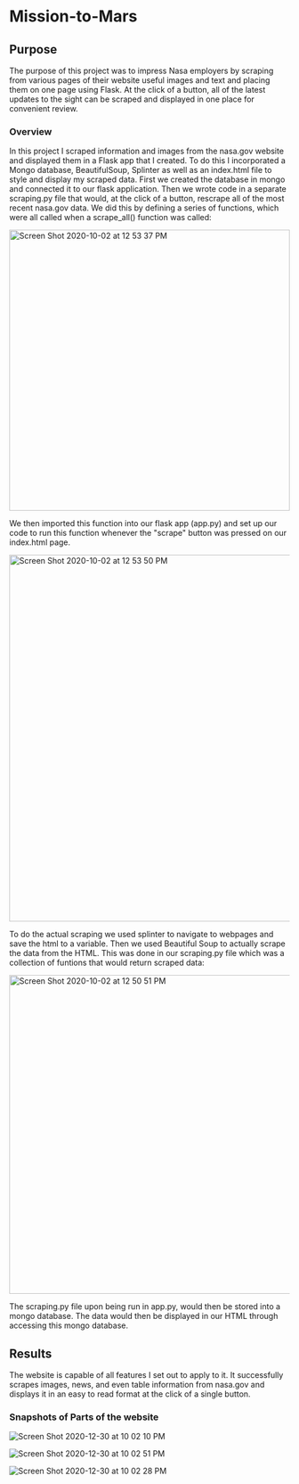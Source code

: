 # Mission-to-Mars

## Purpose
The purpose of this project was to impress Nasa employers by scraping from various pages of their website useful images and text and placing them on one page using Flask. At the click of a button, all of the latest updates to the sight can be scraped and displayed in one place for convenient review.

### Overview
In this project I scraped information and images from the nasa.gov website and displayed them in a Flask app that I created. To do this I incorporated a Mongo database, BeautifulSoup, Splinter as well as an index.html file to style and display my scraped data. First we created the database in mongo and connected it to our flask application. Then we wrote code in a separate scraping.py file that would, at the click of a button, rescrape all of the most recent nasa.gov data. We did this by defining a series of functions, which were all called when a scrape_all() function was called:

<img width="504" alt="Screen Shot 2020-10-02 at 12 53 37 PM" src="https://user-images.githubusercontent.com/66881241/94964253-5c0b5800-04ae-11eb-8d4c-a6cc5da4e54f.png">


We then imported this function into our flask app (app.py) and set up our code to run this function whenever the "scrape" button was pressed on our index.html page.


<img width="658" alt="Screen Shot 2020-10-02 at 12 53 50 PM" src="https://user-images.githubusercontent.com/66881241/94964246-59a8fe00-04ae-11eb-8404-f1485cdfed90.png">


To do the actual scraping we used splinter to navigate to webpages and save the html to a variable. Then we used Beautiful Soup to actually scrape the data from the HTML. This was done in our scraping.py file which was a collection of funtions that would return scraped data:

<img width="572" alt="Screen Shot 2020-10-02 at 12 50 51 PM" src="https://user-images.githubusercontent.com/66881241/94964065-f919c100-04ad-11eb-9885-4419891d6124.png">

The scraping.py file upon being run in app.py, would then be stored into a mongo database. The data would then be displayed in our HTML through accessing this mongo database.

## Results
The website is capable of all features I set out to apply to it. It successfully scrapes images, news, and even table information from nasa.gov and displays it in an easy to read format at the click of a single button.

### Snapshots of Parts of the website

![Screen Shot 2020-12-30 at 10 02 10 PM](https://user-images.githubusercontent.com/66881241/103396967-e5045080-4aea-11eb-80d0-0a07272ef7a9.png)

![Screen Shot 2020-12-30 at 10 02 51 PM](https://user-images.githubusercontent.com/66881241/103396971-e9306e00-4aea-11eb-9032-95ba0ea8488c.png)

![Screen Shot 2020-12-30 at 10 02 28 PM](https://user-images.githubusercontent.com/66881241/103396972-eafa3180-4aea-11eb-8a83-e3237877798f.png)
